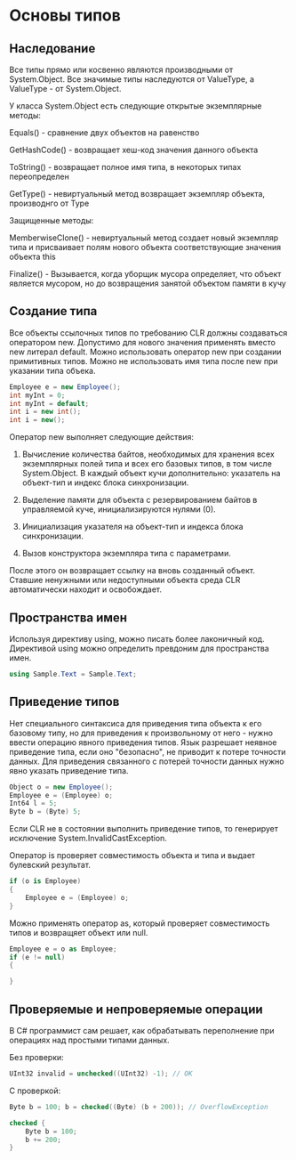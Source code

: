# Основы типов

## Наследование

Все типы прямо или косвенно являются производными от System.Object. Все значимые типы наследуются от ValueType, а ValueType - от System.Object.

У класса System.Object есть следующие открытые экземплярные методы:

Equals() - сравнение двух объектов на равенство

GetHashCode() - возвращает хеш-код значения данного объекта

ToString() - возвращает полное имя типа, в некоторых типах переопределен

GetType() - невиртуальный метод возвращает экземпляр объекта, производнго от Type

Защищенные методы:

MemberwiseClone() - невиртуальный метод создает новый экземпляр типа и присваивает полям нового объекта соответствующие значения объекта this

Finalize() - Вызывается, когда уборщик мусора определяет, что объект является мусором, но до возвращения занятой объектом памяти в кучу

## Создание типа

Все объекты ссылочных типов по требованию CLR должны создаваться оператором new. Допустимо для нового значения применять вместо new литерал default. Можно использовать оператор new при создании примитивных типов. Можно не использовать имя типа после new при указании типа объека.

```csharp
Employee e = new Employee();
int myInt = 0;
int myInt = default;
int i = new int();
int i = new();
```

Оператор new выполняет следующие действия:

1. Вычисление количества байтов, необходимых для хранения всех экземплярных полей типа и всех его базовых типов, в том числе System.Object. В каждый объект кучи дополнительно: указатель на объект-тип и индекс блока синхронизации. 

2. Выделение памяти для объекта с резервированием байтов в управляемой куче, инициализируются нулями (0).

3. Инициализация указателя на объект-тип и индекса блока синхронизации.

4. Вызов конструктора экземпляра типа с параметрами.

После этого он возвращает ссылку на вновь созданный объект. Ставшие ненужными или недоступными объекта среда CLR автоматически находит и освобождает.

## Пространства имен

Используя директиву using, можно писать более лаконичный код. Директивой using можно определить превдоним для пространства имен.

```csharp
using Sample.Text = Sample.Text;
```

## Приведение типов

Нет специального синтаксиса для приведения типа объекта к его базовому типу, но для приведения к произвольному от него - нужно ввести операцию явного приведения типов. Язык разрешает неявное приведение типа, если оно "безопасно", не приводит к потере точности данных. Для приведения связанного с потерей точности данных нужно явно указать приведение типа.

```csharp
Object o = new Employee();
Employee e = (Employee) o;
Int64 l = 5;
Byte b = (Byte) 5;
```

Если CLR не в состоянии выполнить приведение типов, то генерирует исключение System.InvalidCastException.

Оператор is проверяет совместимость объекта и типа и выдает булевский результат.

```csharp
if (o is Employee)
{
    Employee e = (Employee) o;
}
```

Можно применять оператор as, который проверяет совместимость типов и возвращяет объект или null.

```csharp
Employee e = o as Employee;
if (e != null)
{

}
```

## Проверяемые и непроверяемые операции

В С# программист сам решает, как обрабатывать переполнение при операциях над простыми типами данных. 

Без проверки:

```csharp
UInt32 invalid = unchecked((UInt32) -1); // OK
```

С проверкой:

```csharp
Byte b = 100; b = checked((Byte) (b + 200)); // OverflowException
```

```csharp
checked { 
    Byte b = 100;
    b += 200;
}
```


